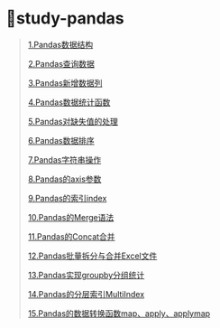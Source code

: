 # :ski:study-pandas

> <a href="file/notes/1.Pandas数据结构.ipynb" target="_blank">1.Pandas数据结构</a>
>
> <a href="file/notes/2.Pandas查询数据.ipynb" target="_blank">2.Pandas查询数据</a>
>
> <a href="file/notes/3.Pandas新增数据列.ipynb" target="_blank">3.Pandas新增数据列</a>
>
> <a href="file/notes/4.Pandas数据统计函数.ipynb" target="_blank">4.Pandas数据统计函数</a>
>
> <a href="file/notes/5.Pandas对缺失值的处理.ipynb" target="_blank">5.Pandas对缺失值的处理</a>
>
> <a href="file/notes/6.Pandas数据排序.ipynb" target="_blank">6.Pandas数据排序</a>
>
> <a href="file/notes/7.Pandas字符串操作.ipynb" target="_blank">7.Pandas字符串操作</a>
>
> <a href="file/notes/8.Pandas的axis参数.ipynb" target="_blank">8.Pandas的axis参数</a>
>
> <a href="file/notes/9.Pandas的索引index.ipynb" target="_blank">9.Pandas的索引index</a>
>
> <a href="file/notes/10.Pandas的Merge语法.ipynb" target="_blank">10.Pandas的Merge语法</a>
>
> <a href="file/notes/11.Pandas的Concat合并.ipynb" target="_blank">11.Pandas的Concat合并</a>
>
> <a href="file/notes/12.Pandas批量拆分与合并Excel文件.ipynb" target="_blank">12.Pandas批量拆分与合并Excel文件</a>
>
> <a href="file/notes/13.Pandas实现groupby分组统计.ipynb" target="_blank">13.Pandas实现groupby分组统计</a>
>
> <a href="file/notes/14.Pandas的分层索引MultiIndex.ipynb" target="_blank">14.Pandas的分层索引MultiIndex</a>
>
> <a href="file/notes/15.Pandas的数据转换函数map、apply、applymap.ipynb" target="_blank">15.Pandas的数据转换函数map、apply、applymap</a>

